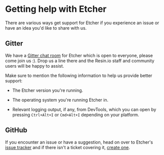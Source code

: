 Getting help with Etcher
========================

There are various ways get support for Etcher if you experience an issue or
have an idea you'd like to share with us.

Gitter
------

We have a [Gitter chat room][gitter] for Etcher which is open to everyone,
please come join us :). Drop us a line there and the Resin.io staff and
community users will be happy to assist.

Make sure to mention the following information to help us provide better
support:

- The Etcher version you're running.

- The operating system you're running Etcher in.

- Relevant logging output, if any, from DevTools, which you can open by
  pressing `Ctrl+Alt+I` or `Cmd+Alt+I` depending on your platform.

GitHub
------

If you encounter an issue or have a suggestion, head on over to Etcher's [issue
tracker][issues] and if there isn't a ticket covering it, [create
one][new-issue].

[gitter]: https://gitter.im/resin-io/etcher
[issues]: https://github.com/resin-io/etcher/issues
[new-issue]: https://github.com/resin-io/etcher/issues/new
